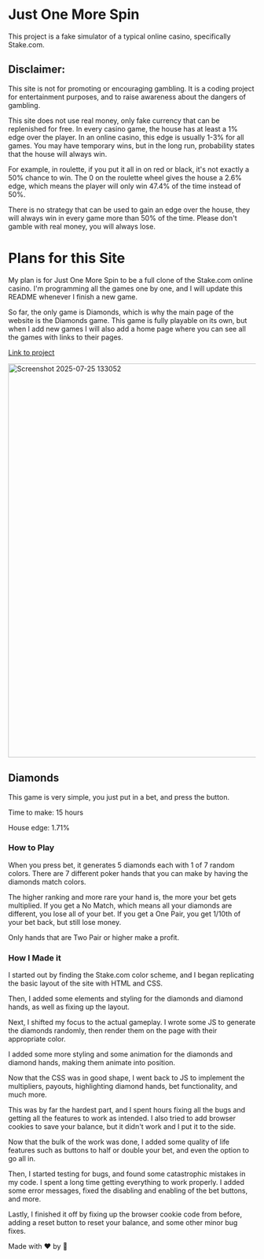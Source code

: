 # Just One More Spin
This project is a fake simulator of a typical online casino, specifically Stake.com.

## Disclaimer:
This site is not for promoting or encouraging gambling. It is a coding project for entertainment purposes, and to raise awareness about the dangers of gambling. 

This site does not use real money, only fake currency that can be replenished for free. 
In every casino game, the house has at least a 1% edge over the player. In an online casino, this edge is usually 1-3% for all games. 
You may have temporary wins, but in the long run, probability states that the house will always win.

For example, in roulette, if you put it all in on red or black, it's not exactly a 50% chance to win. 
The 0 on the roulette wheel gives the house a 2.6% edge, which means the player will only win 47.4% of the time instead of 50%. 

There is no strategy that can be used to gain an edge over the house, they will always win in every game more than 50% of the time. Please don't gamble with real money, you will always lose.

# Plans for this Site

My plan is for Just One More Spin to be a full clone of the Stake.com online casino.
I'm programming all the games one by one, and I will update this README whenever I finish a new game.

So far, the only game is Diamonds, which is why the main page of the website is the Diamonds game. 
This game is fully playable on its own, but when I add new games I will also add a home page where you can see all the games with links to their pages.

[Link to project](https://pufferfishman.github.io/justonemorespin/)

<img width="1000" height="800" alt="Screenshot 2025-07-25 133052" src="https://github.com/user-attachments/assets/2149eef5-82bd-4a7e-aba5-091d672c6dbe" />

## Diamonds
This game is very simple, you just put in a bet, and press the button.

Time to make: 15 hours

House edge: 1.71%

### How to Play

When you press bet, it generates 5 diamonds each with 1 of 7 random colors. There are 7 different poker hands that you can make by having the diamonds match colors.

The higher ranking and more rare your hand is, the more your bet gets multiplied. If you get a No Match, which means all your diamonds are different, you lose all of your bet. If you get a One Pair, you get 1/10th of your bet back, but still lose money.

Only hands that are Two Pair or higher make a profit.

### How I Made it

I started out by finding the Stake.com color scheme, and I began replicating the basic layout of the site with HTML and CSS.

Then, I added some elements and styling for the diamonds and diamond hands, as well as fixing up the layout.

Next, I shifted my focus to the actual gameplay. I wrote some JS to generate the diamonds randomly, then render them on the page with their appropriate color.

I added some more styling and some animation for the diamonds and diamond hands, making them animate into position.

Now that the CSS was in good shape, I went back to JS to implement the multipliers, payouts, highlighting diamond hands, bet functionality, and much more. 

This was by far the hardest part, and I spent hours fixing all the bugs and getting all the features to work as intended. I also tried to add browser cookies to save your balance, but it didn't work and I put it to the side.

Now that the bulk of the work was done, I added some quality of life features such as buttons to half or double your bet, and even the option to go all in.

Then, I started testing for bugs, and found some catastrophic mistakes in my code. I spent a long time getting everything to work properly. I added some error messages, fixed the disabling and enabling of the bet buttons, and more.

Lastly, I finished it off by fixing up the browser cookie code from before, adding a reset button to reset your balance, and some other minor bug fixes.

Made with ❤️ by 🐡
